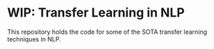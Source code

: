 # WIP: Transfer Learning in NLP

This repository holds the code for some of the SOTA transfer learning techniques in NLP. 
